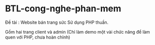 # BTL-cong-nghe-phan-mem

Đề tài : Website bán trang sức
Sử dụng PHP thuần.

Gồm hai trang client và admin
(Chỉ làm demo một vài chức năng để làm quen với PHP, chưa hoàn chỉnh)

